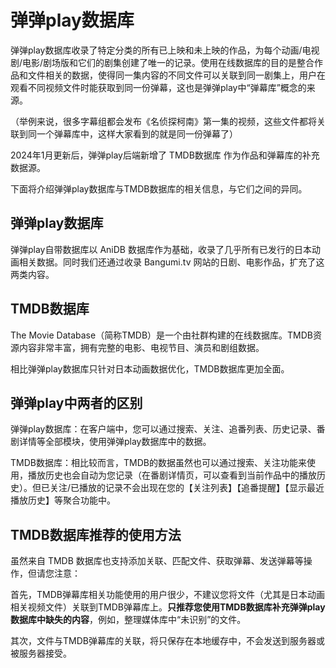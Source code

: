 # 弹弹play数据库

弹弹play数据库收录了特定分类的所有已上映和未上映的作品，为每个动画/电视剧/电影/剧场版和它们的剧集创建了唯一的记录。使用在线数据库的目的是整合作品和文件相关的数据，使得同一集内容的不同文件可以关联到同一剧集上，用户在观看不同视频文件时能获取到同一份弹幕，这也是弹弹play中“弹幕库”概念的来源。

（举例来说，很多字幕组都会发布《名侦探柯南》第一集的视频，这些文件都将关联到同一个弹幕库中，这样大家看到的就是同一份弹幕了）

2024年1月更新后，弹弹play后端新增了 TMDB数据库 作为作品和弹幕库的补充数据源。

下面将介绍弹弹play数据库与TMDB数据库的相关信息，与它们之间的异同。

## 弹弹play数据库

弹弹play自带数据库以 AniDB 数据库作为基础，收录了几乎所有已发行的日本动画相关数据。同时我们还通过收录 Bangumi.tv 网站的日剧、电影作品，扩充了这两类内容。

## TMDB数据库

The Movie Database（简称TMDB）是一个由社群构建的在线数据库。TMDB资源内容非常丰富，拥有完整的电影、电视节目、演员和剧组数据。

相比弹弹play数据库只针对日本动画数据优化，TMDB数据库更加全面。

## 弹弹play中两者的区别

弹弹play数据库：在客户端中，您可以通过搜索、关注、追番列表、历史记录、番剧详情等全部模块，使用弹弹play数据库中的数据。

TMDB数据库：相比较而言，TMDB的数据虽然也可以通过搜索、关注功能来使用，播放历史也会自动为您记录（在番剧详情页，可以查看到当前作品中的播放历史）。但已关注/已播放的记录不会出现在您的【关注列表】【追番提醒】【显示最近播放历史】等聚合功能中。

## TMDB数据库推荐的使用方法

虽然来自 TMDB 数据库也支持添加关联、匹配文件、获取弹幕、发送弹幕等操作，但请您注意：

首先，TMDB弹幕库相关功能使用的用户很少，不建议您将文件（尤其是日本动画相关视频文件）关联到TMDB弹幕库上。**只推荐您使用TMDB数据库补充弹弹play数据库中缺失的内容**，例如，整理媒体库中“未识别”的文件。

其次，文件与TMDB弹幕库的关联，将只保存在本地缓存中，不会发送到服务器或被服务器接受。
